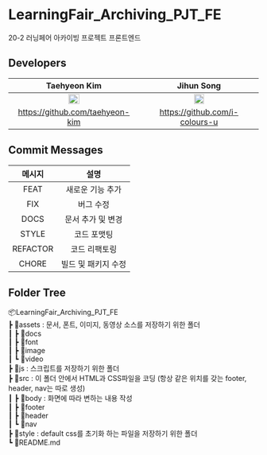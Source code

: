 # LearningFair_Archiving_PJT_FE

20-2 러닝페어 아카이빙 프로젝트 프론트엔드

## Developers

|                                                             Taehyeon Kim                                                             |                                                              Jihun Song                                                              |
| :----------------------------------------------------------------------------------------------------------------------------------: | :----------------------------------------------------------------------------------------------------------------------------------: |
| <img src="https://avatars3.githubusercontent.com/u/61109660?s=400&u=ec8fe509b882073575edca6f849c4b5f2bb602eb&v=4" width="30%"></img> | <img src="https://avatars2.githubusercontent.com/u/60260284?s=400&u=9dffb8427bc32ae18da9c0b8e62b21e190110681&v=4" width="30%"></img> |
|                                                   https://github.com/taehyeon-kim                                                    |                                                    https://github.com/i-colours-u                                                    |

## Commit Messages

|  메시지  |        설명         |
| :------: | :-----------------: |
|   FEAT   |  새로운 기능 추가   |
|   FIX    |      버그 수정      |
|   DOCS   |  문서 추가 및 변경  |
|  STYLE   |     코드 포맷팅     |
| REFACTOR |    코드 리팩토링    |
|  CHORE   | 빌드 및 패키지 수정 |

## Folder Tree

📦LearningFair_Archiving_PJT_FE  
┣ 📂assets : 문서, 폰트, 이미지, 동영상 소스를 저장하기 위한 폴더  
┃ ┣ 📂docs  
┃ ┣ 📂font  
┃ ┣ 📂image  
┃ ┗ 📂video  
┣ 📂js : 스크립트를 저장하기 위한 폴더  
┣ 📂src : 이 폴더 안에서 HTML과 CSS파일을 코딩 (항상 같은 위치를 갖는 footer, header, nav는 따로 생성)  
┃ ┣ 📂body : 화면에 따라 변하는 내용 작성  
┃ ┣ 📂footer  
┃ ┣ 📂header  
┃ ┗ 📂nav  
┣ 📂style : default css를 초기화 하는 파일을 저장하기 위한 폴더  
┗ 📜README.md
